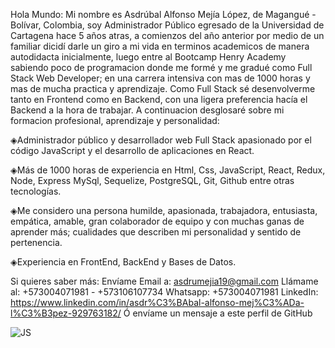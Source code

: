 Hola Mundo: Mi nombre es Asdrúbal Alfonso Mejía López, de Magangué - Bolívar, Colombia, soy Administrador Público egresado de la Universidad de Cartagena hace 5 años atras, a comienzos del año anterior por medio de un familiar dicidí darle un giro a mi vida en terminos academicos de manera autodidacta inicialmente, luego entre al Bootcamp Henry Academy sabiendo poco de programacion donde me formé y me gradué como Full Stack Web Developer; en una carrera intensiva con mas de 1000 horas y mas de mucha practica y aprendizaje. Como Full Stack sé desenvolverme tanto en Frontend como en Backend, con una ligera preferencia hacía el Backend a la hora de trabajar. A continuacion desglosaré sobre mi formacion profesional, aprendizaje y personalidad: 

◈Administrador público y desarrollador web Full Stack apasionado por el código JavaScript y el desarrollo de aplicaciones en React.

◈Más de 1000 horas de experiencia en Html, Css, JavaScript, React, Redux, Node, Express MySql, Sequelize, PostgreSQL, Git, Github entre otras tecnologías.

◈Me considero una persona humilde, apasionada, trabajadora, entusiasta, empática, amable, gran colaborador de equipo y con muchas ganas de aprender más; cualidades que describen mi personalidad y sentido de pertenencia.

◈Experiencia en FrontEnd, BackEnd y Bases de Datos.


Si quieres saber más:
Envíame Email a: asdrumejia19@gmail.com
Llámame al: +573004071981 - +573106107734
Whatsapp: +573004071981
LinkedIn: https://www.linkedin.com/in/asdr%C3%BAbal-alfonso-mej%C3%ADa-l%C3%B3pez-929763182/
Ó envíame un mensaje a este perfil de GitHub

![JS](https://user-images.githubusercontent.com/101151706/212798151-56cf3439-463d-4785-877d-ffea7fe40c8b.gif)
